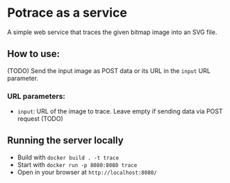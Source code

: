 # Potrace as a service

A simple web service that traces the given bitmap image into an SVG file. 

## How to use:

(TODO) Send the input image as POST data or its URL in the `input` URL parameter.

### URL parameters:

* `input`: URL of the image to trace. Leave empty if sending data via POST request (TODO)

## Running the server locally

* Build with `docker build . -t trace`
* Start with `docker run -p 8080:8080 trace`
* Open in your browser at `http://localhost:8080/`